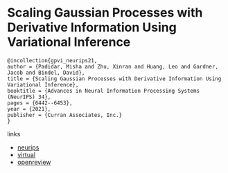 # Scaling Gaussian Processes with Derivative Information Using Variational Inference

```
@incollection{gpvi_neurips21,
author = {Padidar, Misha and Zhu, Xinran and Huang, Leo and Gardner, Jacob and Bindel, David},
title = {Scaling Gaussian Processes with Derivative Information Using Variational Inference},
booktitle = {Advances in Neural Information Processing Systems (NeurIPS) 34},
pages = {6442--6453},
year = {2021},
publisher = {Curran Associates, Inc.}
}
```

links
- [neurips](https://papers.nips.cc//paper/2021/hash/32bbf7b2bc4ed14eb1e9c2580056a989-Abstract.html)
- [virtual](https://neurips.cc/virtual/2021/poster/28667)
- [openreview](https://openreview.net/forum?id=mV4hBipdm5l)
